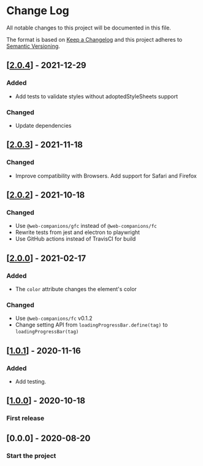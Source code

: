 # Change Log

All notable changes to this project will be documented in this file.

The format is based on [Keep a Changelog](http://keepachangelog.com/)
and this project adheres to [Semantic Versioning](http://semver.org/).

<!-- ## [X.Y.Z] - YYYY-MM-DD -->

<!-- ### Added -->
<!-- ### Changed -->
<!-- ### Deprecated -->
<!-- ### Removed -->
<!-- ### Fixed -->
<!-- ### Security -->

<!-- ## Unreleased -->

## [[2.0.4](https://github.com/sumbad/loading-progress-bar/releases/tag/v2.0.4)] - 2021-12-29
### Added
  - Add tests to validate styles without adoptedStyleSheets support
### Changed
  - Update dependencies

## [[2.0.3](https://github.com/sumbad/loading-progress-bar/releases/tag/v2.0.3)] - 2021-11-18
### Changed
  - Improve compatibility with Browsers. Add support for Safari and Firefox

## [[2.0.2](https://github.com/sumbad/loading-progress-bar/releases/tag/v2.0.2)] - 2021-10-18
### Changed
  - Use `@web-companions/gfc` instead of `@web-companions/fc`
  - Rewrite tests from jest and electron to playwright
  - Use GitHub actions instead of TravisCI for build

## [[2.0.0](https://github.com/sumbad/loading-progress-bar/releases/tag/v2.0.0)] - 2021-02-17
### Added
  - The `color` attribute changes the element's color

### Changed
  - Use `@web-companions/fc` v0.1.2
  - Change setting API from `loadingProgressBar.define(tag)` to `loadingProgressBar(tag)`

## [[1.0.1](https://github.com/sumbad/loading-progress-bar/releases/tag/v1.0.1)] - 2020-11-16
### Added
  - Add testing.

## [[1.0.0](https://github.com/sumbad/loading-progress-bar/releases/tag/v1.0.0)] - 2020-10-18

### First release

## [0.0.0] - 2020-08-20

### Start the project
